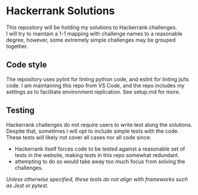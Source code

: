 # Hackerrank Solutions

This repository will be holding my solutions to Hackerrank challenges.<br>
I will try to maintain a 1-1 mapping with challenge names to a reasonable degree, however, some extremely simple challenges may be grouped together.

## Code style

The repository uses pylint for linting python code, and eslint for linting js/ts code.
I am maintaining this repo from VS Code, and the repo includes my settings as to facilitate environment replication. See setup.md for more.

## Testing

Hackerrank challenges do not require users to write test along the solutions. Despite that, sometimes I will opt to include simple tests with the code.<br>
These tests will likely not cover all cases nor all code since:

- Hackerrank itself forces code to be tested against a reasonable set of tests in the website, making tests in this repo somewhat redundant.
- attempting to do so would take away too much focus from solving the challenges.

_Unless otherwise specified, these tests do not align with frameworks such as Jest or pytest._
